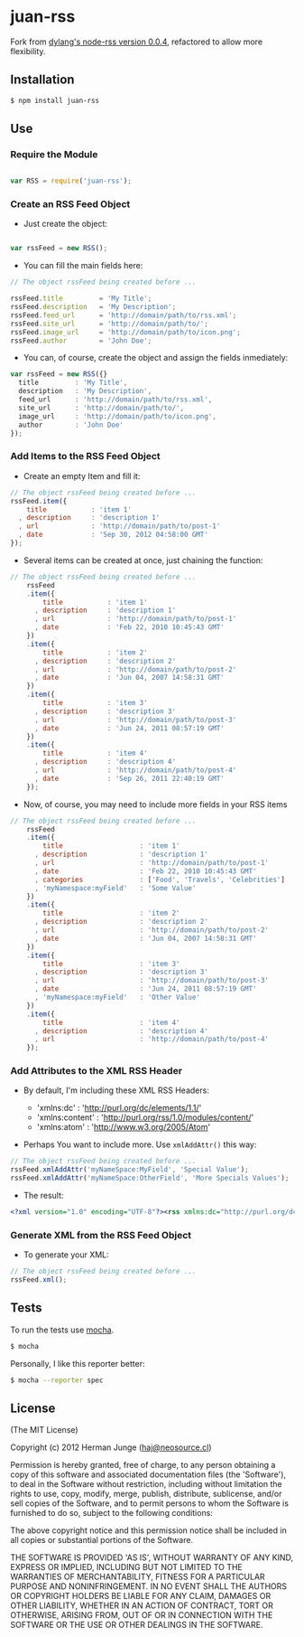 juan-rss
========

Fork from [dylang's node-rss version 0.0.4](https://github.com/dylang/node-rss/commit/52011922b678891ef687dfa6a96f96588ed3075c), refactored to allow more flexibility.

## Installation

````bash
$ npm install juan-rss
````

## Use

### Require the Module

````javascript

var RSS = require('juan-rss');
````

### Create an RSS Feed Object

* Just create the object:

````javascript

var rssFeed = new RSS();
````

* You can fill the main fields here:

````javascript
// The object rssFeed being created before ...

rssFeed.title         = 'My Title';
rssFeed.description   = 'My Description';
rssFeed.feed_url      = 'http://domain/path/to/rss.xml';
rssFeed.site_url      = 'http://domain/path/to/';
rssFeed.image_url     = 'http://domain/path/to/icon.png';
rssFeed.author        = 'John Doe';
````

* You can, of course, create the object and assign the fields inmediately:

````javascript
var rssFeed = new RSS({}
  title         : 'My Title',
  description   : 'My Description',
  feed_url      : 'http://domain/path/to/rss.xml',
  site_url      : 'http://domain/path/to/',
  image_url     : 'http://domain/path/to/icon.png',
  author        : 'John Doe'
});
````

### Add Items to the RSS Feed Object

* Create an empty Item and fill it:

````javascript
// The object rssFeed being created before ...
rssFeed.item({
    title           : 'item 1'
  , description     : 'description 1'
  , url             : 'http://domain/path/to/post-1'
  , date            : 'Sep 30, 2012 04:58:00 GMT'
});
````

* Several items can be created at once, just chaining the function:

````javascript
// The object rssFeed being created before ...
    rssFeed
    .item({
        title           : 'item 1'
      , description     : 'description 1'
      , url             : 'http://domain/path/to/post-1'
      , date            : 'Feb 22, 2010 10:45:43 GMT'
    })
    .item({
        title           : 'item 2'
      , description     : 'description 2'
      , url             : 'http://domain/path/to/post-2'
      , date            : 'Jun 04, 2007 14:58:31 GMT'
    })
    .item({
        title           : 'item 3'
      , description     : 'description 3'
      , url             : 'http://domain/path/to/post-3'
      , date            : 'Jun 24, 2011 08:57:19 GMT'
    })
    .item({
        title           : 'item 4'
      , description     : 'description 4'
      , url             : 'http://domain/path/to/post-4'
      , date            : 'Sep 26, 2011 22:40:19 GMT'
    });
````

* Now, of course, you may need to include more fields in your RSS items

````javascript
// The object rssFeed being created before ...
    rssFeed
    .item({
        title                   : 'item 1'
      , description             : 'description 1'
      , url                     : 'http://domain/path/to/post-1'
      , date                    : 'Feb 22, 2010 10:45:43 GMT'
      , categories              : ['Food', 'Travels', 'Celebrities']
      , 'myNamespace:myField'   : 'Some Value'
    })
    .item({
        title                   : 'item 2'
      , description             : 'description 2'
      , url                     : 'http://domain/path/to/post-2'
      , date                    : 'Jun 04, 2007 14:58:31 GMT'
    })
    .item({
        title                   : 'item 3'
      , description             : 'description 3'
      , url                     : 'http://domain/path/to/post-3'
      , date                    : 'Jun 24, 2011 08:57:19 GMT'
      , 'myNamespace:myField'   : 'Other Value'
    })
    .item({
        title                   : 'item 4'
      , description             : 'description 4'
      , url                     : 'http://domain/path/to/post-4'
    });
````

### Add Attributes to the XML RSS Header

* By default, I'm including these XML RSS Headers:
  * 'xmlns:dc'      : 'http://purl.org/dc/elements/1.1/'
  * 'xmlns:content' : 'http://purl.org/rss/1.0/modules/content/'
  * 'xmlns:atom'    : 'http://www.w3.org/2005/Atom'

* Perhaps You want to include more. Use `xmlAddAttr()` this way:

````javascript
// The object rssFeed being created before ...
rssFeed.xmlAddAttr('myNameSpace:MyField', 'Special Value');
rssFeed.xmlAddAttr('myNameSpace:OtherField', 'More Specials Values');
````

* The result:

````xml
<?xml version="1.0" encoding="UTF-8"?><rss xmlns:dc="http://purl.org/dc/elements/1.1/" xmlns:content="http://purl.org/rss/1.0/modules/content/" xmlns:atom="http://www.w3.org/2005/Atom" myNameSpace:MyField="Special Value" myNameSpace:OtherField="More Specials Values" version="2.0"><channel>
````

### Generate XML from the RSS Feed Object

* To generate your XML:

````javascript
// The object rssFeed being created before ...
rssFeed.xml();
````

## Tests

To run the tests use [mocha](https://github.com/visionmedia/mocha).

````bash
$ mocha
````

Personally, I like this reporter better:

````bash
$ mocha --reporter spec
````

## License

(The MIT License)

Copyright (c) 2012 Herman Junge (<haj@neosource.cl>)

Permission is hereby granted, free of charge, to any person obtaining
a copy of this software and associated documentation files (the
'Software'), to deal in the Software without restriction, including
without limitation the rights to use, copy, modify, merge, publish,
distribute, sublicense, and/or sell copies of the Software, and to
permit persons to whom the Software is furnished to do so, subject to
the following conditions:

The above copyright notice and this permission notice shall be
included in all copies or substantial portions of the Software.

THE SOFTWARE IS PROVIDED 'AS IS', WITHOUT WARRANTY OF ANY KIND,
EXPRESS OR IMPLIED, INCLUDING BUT NOT LIMITED TO THE WARRANTIES OF
MERCHANTABILITY, FITNESS FOR A PARTICULAR PURPOSE AND NONINFRINGEMENT.
IN NO EVENT SHALL THE AUTHORS OR COPYRIGHT HOLDERS BE LIABLE FOR ANY
CLAIM, DAMAGES OR OTHER LIABILITY, WHETHER IN AN ACTION OF CONTRACT,
TORT OR OTHERWISE, ARISING FROM, OUT OF OR IN CONNECTION WITH THE
SOFTWARE OR THE USE OR OTHER DEALINGS IN THE SOFTWARE.
